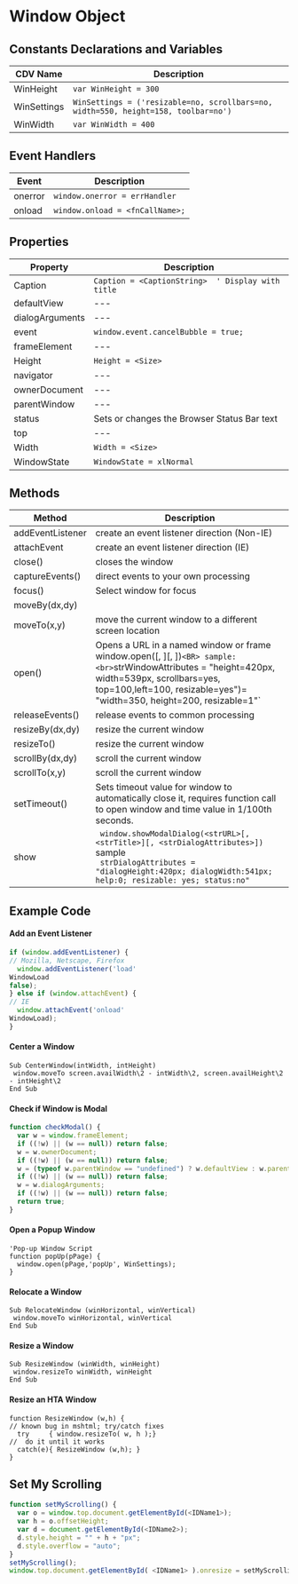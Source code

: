 # Window Object

## Constants Declarations and Variables
| CDV Name | Description |
| ---| --- | 
| WinHeight | `var WinHeight = 300` |
| WinSettings | `WinSettings = ('resizable=no, scrollbars=no, width=550, height=158, toolbar=no')` | 
| WinWidth | `var WinWidth = 400` | 

## Event Handlers
| Event | Description |
| --- | --- |  
| onerror | `window.onerror = errHandler` |  
| onload | `window.onload = <fnCallName>;` |  

## Properties
| Property | Description |  
| ---- | ---- |  
| Caption | `Caption = <CaptionString>  ' Display with title` | 
| defaultView   | --- | 
| dialogArguments  | --- | 
| event   | `window.event.cancelBubble = true;` | 
| frameElement   | --- | 
| Height | `Height = <Size>` | 
| navigator   | --- | 
| ownerDocument   | --- | 
| parentWindow   | --- |  
| status | Sets or changes the Browser Status Bar text |  
| top   | --- | 
| Width | `Width = <Size>` |  
| WindowState | `WindowState = xlNormal` |  

## Methods
| Method | Description |  
| ---- | ---- |  
| addEventListener | create an event listener direction (Non-IE) |  
| attachEvent | create an event listener direction (IE) |  
| close() | closes the window |  
| captureEvents() | direct events to your own processing |  
| focus()  | Select window for focus |  
| moveBy(dx,dy) |  |
| moveTo(x,y) | move the current window to a different screen location |  
| open() | Opens a URL in a named window or frame window.open(<strURL>[, <strTitle>][, <strWindowAttributes>])` <BR> sample: <br> `strWindowAttributes = "height=420px, width=539px, scrollbars=yes,  top=100,left=100, resizable=yes")= "width=350, height=200, resizable=1"` |
| releaseEvents() | release events to common processing |  
| resizeBy(dx,dy) | resize the current window |
| resizeTo() | resize the current window | 
| scrollBy(dx,dy) | scroll the current window |  
| scrollTo(x,y) | scroll the current window | 
| setTimeout() | Sets timeout value for window to automatically close it, requires function call to open window and time value in 1/100th seconds. | 
| show | ` window.showModalDialog(<strURL>[, <strTitle>][, <strDialogAttributes>])` <BR> sample <br> ` strDialogAttributes = "dialogHeight:420px; dialogWidth:541px; help:0; resizable: yes; status:no"` |  

## Example Code

#### Add an Event Listener
```javascript
if (window.addEventListener) { 
// Mozilla, Netscape, Firefox
  window.addEventListener('load'
WindowLoad
false);
} else if (window.attachEvent) { 
// IE
  window.attachEvent('onload'
WindowLoad);
}
```

#### Center a Window
```vbscript
Sub CenterWindow(intWidth, intHeight)
 window.moveTo screen.availWidth\2 - intWidth\2, screen.availHeight\2 - intHeight\2
End Sub
```

#### Check if Window is Modal
```javascript
function checkModal() {
  var w = window.frameElement;
  if ((!w) || (w == null)) return false;
  w = w.ownerDocument;
  if ((!w) || (w == null)) return false;
  w = (typeof w.parentWindow == "undefined") ? w.defaultView : w.parentWindow;
  if ((!w) || (w == null)) return false;
  w = w.dialogArguments;
  if ((!w) || (w == null)) return false;
  return true;
}
```

#### Open a Popup Window
```javacript
'Pop-up Window Script
function popUp(pPage) {
  window.open(pPage,'popUp', WinSettings);
}
```

#### Relocate a Window
```vbscript
Sub RelocateWindow (winHorizontal, winVertical)
 window.moveTo winHorizontal, winVertical
End Sub
```

#### Resize a Window
```vbscript
Sub ResizeWindow (winWidth, winHeight)
 window.resizeTo winWidth, winHeight
End Sub
```

#### Resize an HTA Window
```vbscript
function ResizeWindow (w,h) {
// known bug in mshtml; try/catch fixes
  try     { window.resizeTo( w, h );} 
//  do it until it works
  catch(e){ ResizeWindow (w,h); }
}
```

## Set My Scrolling
```javascript
function setMyScrolling() {
  var o = window.top.document.getElementById(<IDName1>);
  var h = o.offsetHeight;
  var d = document.getElementById(<IDName2>);
  d.style.height = "" + h + "px";
  d.style.overflow = "auto";
}
setMyScrolling();
window.top.document.getElementById( <IDName1> ).onresize = setMyScrolling;
```

